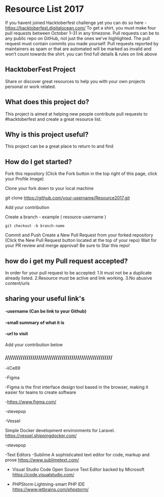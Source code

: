 # Resource List 2017

If you havent joined Hacktoberfest challenge yet you can do so here - https://hacktoberfest.digitalocean.com/
To get a shirt, you must make four pull requests between October 1–31 in any timezone. 
Pull requests can be to any public repo on GitHub, not just the ones we’ve highlighted. The pull request must contain commits you made yourself. Pull requests reported by maintainers as spam or that are automated will be marked as invalid and won’t count towards the shirt. you can find full details & rules on link above

## HacktoberFest Project
Share or discover great resources to help you with your own projects personal or work related.

## What does this project do?
This project is aimed at helping new people contribute pull requests to #hacktoberfest and create a great resource list.

## Why is this project useful?
This project can be a great place to return to and find

## How do I get started?
Fork this repository (Click the Fork button in the top right of this page, click your Profile Image)

Clone your fork down to your local machine

git clone https://github.com/your-username/Resource2017.git

Add your contribution

Create a branch - example ( resource-username )

<code>git checkout -b branch-name</code>

Commit and Push
Create a New Pull Request from your forked repository (Click the New Pull Request button located at the top of your repo)
Wait for your PR review and merge approval!
Be sure to Star this repo!

## how do i get my Pull request accepted?
In order for your pull request to be accepted:
1.It must not be a duplicate already listed.
2.Resource must be active and link working.
3.No abusive content/urls

## sharing your useful link's

#### -username (Can be link to your Github)

#### -small summary of what it is

#### -url to visit

Add your contribution below

### ///////////////////////////////////////////////////////

-iiCe89

-Figma

-Figma is the first interface design tool based in the browser, making it easier for teams to create software

-https://www.figma.com/

-stevepop

-Vessel

Simple Docker development environments for Laravel.
https://vessel.shippingdocker.com/

-stevepop

-Text Editors
-Sublime 
A sophisticated text editor for code, markup and prose
https://www.sublimetext.com/

- Visual Studio Code
Open Source Text Editor backed by Microsoft
https://code.visualstudio.com/

- PHPStorm
Lightning-smart PHP IDE
https://www.jetbrains.com/phpstorm/



